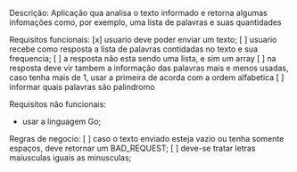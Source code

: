 Descrição:
Aplicação qua analisa o texto informado e retorna algumas infomações como, por exemplo, uma lista de palavras e suas quantidades

Requisitos funcionais:
[x] usuario deve poder enviar um texto;
[ ] usuario recebe como resposta a lista de palavras contidadas no texto e sua frequencia;
    [ ] a resposta não esta sendo uma lista, e sim um array
[ ] na resposta deve vir tambem a informação das palavras mais e menos usadas, caso tenha mais de 1, usar a primeira de acorda com a ordem alfabetica
[ ] informar quais palavras são palindromo


Requisitos não funcionais:
- usar a linguagem Go;

Regras de negocio:
[ ] caso o texto enviado esteja vazio ou tenha somente espaços, deve retornar um BAD_REQUEST;
[ ] deve-se tratar letras maiusculas iguais as minusculas;